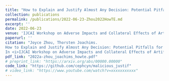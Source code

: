 ```yaml
---
title: "How to Explain and Justify Almost Any Decision: Potential Pitfalls for Accountability in AI Decision-Making"
collection: publications
permalink: /publications/2022-06-23-Zhou2022HowTE.md
excerpt: ''
date: 2022-06-23
venue: 'IJCAI Workshop on Adverse Impacts and Collateral Effects of Artificial Intelligence Technologies'
paperurl: ''
citation: "Joyce Zhou, Thorsten Joachims. 
How to Explain and Justify Almost Any Decision: Potential Pitfalls for Accountability in AI Decision-Making.
In <i>IJCAI Workshop on Adverse Impacts and Collateral Effects of Artificial Intelligence Technologies</i>, 2022."
pdf_link: "2022a-zhou_joachims_howte.pdf"
# preprint_link: "https://arxiv.org/abs/00000.00000"
code_link: "https://github.com/cephcyn/malicious_justif"
# video_link: "https://www.youtube.com/watch?v=xxxxxxxxxxx"
---
```

